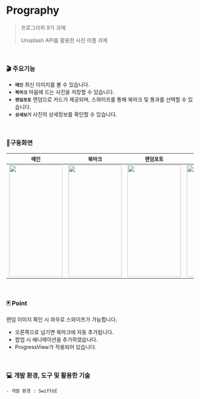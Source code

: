 # Prography

> 프로그라피 9기 과제
> 
> Unsplash API를 활용한 사진 어플 과제

<br>

### 🎬 주요기능
- **`메인`** 최신 이미지를 볼 수 있습니다.
- **`북마크`** 마음에 드는 사진을 저장할 수 있습니다.
- **`랜덤포토`** 랜덤으로 카드가 제공되며, 스와이프를 통해 북마크 및 통과를 선택할 수 있습니다.
- **`상세보기`** 사진의 상세정보를 확인할 수 있습니다.

<br>

### 📱구동화면
| **`메인`** | **`북마크`** | **`랜덤포토`** | **`상세보기`** |
| ---- | ---- | ---- | ---- |
| <img src="https://private-user-images.githubusercontent.com/110394722/302251968-937416ed-5ac7-4076-bfa7-0c20b46563a0.PNG?jwt=eyJhbGciOiJIUzI1NiIsInR5cCI6IkpXVCJ9.eyJpc3MiOiJnaXRodWIuY29tIiwiYXVkIjoicmF3LmdpdGh1YnVzZXJjb250ZW50LmNvbSIsImtleSI6ImtleTUiLCJleHAiOjE3MDcxMjgyMDUsIm5iZiI6MTcwNzEyNzkwNSwicGF0aCI6Ii8xMTAzOTQ3MjIvMzAyMjUxOTY4LTkzNzQxNmVkLTVhYzctNDA3Ni1iZmE3LTBjMjBiNDY1NjNhMC5QTkc_WC1BbXotQWxnb3JpdGhtPUFXUzQtSE1BQy1TSEEyNTYmWC1BbXotQ3JlZGVudGlhbD1BS0lBVkNPRFlMU0E1M1BRSzRaQSUyRjIwMjQwMjA1JTJGdXMtZWFzdC0xJTJGczMlMkZhd3M0X3JlcXVlc3QmWC1BbXotRGF0ZT0yMDI0MDIwNVQxMDExNDVaJlgtQW16LUV4cGlyZXM9MzAwJlgtQW16LVNpZ25hdHVyZT1jYmM0Y2E5NjNkNzQ3MTQ0OWEzNWFjMzQ5MDRhYTE1ZTFiYjMyY2FiMDQ2N2YxMzg3Zjc5NmVjZmQ5MjEzMWQxJlgtQW16LVNpZ25lZEhlYWRlcnM9aG9zdCZhY3Rvcl9pZD0wJmtleV9pZD0wJnJlcG9faWQ9MCJ9.FPzOod4vvxB3tJ5YYJ7KfIUQcmLJkKQGoi8Qnzr_3Jg" width="143" height="300"> | <img src="https://private-user-images.githubusercontent.com/110394722/302252220-d3a52b12-1a98-4e9c-91ff-5bfb7dffcebe.PNG?jwt=eyJhbGciOiJIUzI1NiIsInR5cCI6IkpXVCJ9.eyJpc3MiOiJnaXRodWIuY29tIiwiYXVkIjoicmF3LmdpdGh1YnVzZXJjb250ZW50LmNvbSIsImtleSI6ImtleTUiLCJleHAiOjE3MDcxMjgyNDUsIm5iZiI6MTcwNzEyNzk0NSwicGF0aCI6Ii8xMTAzOTQ3MjIvMzAyMjUyMjIwLWQzYTUyYjEyLTFhOTgtNGU5Yy05MWZmLTViZmI3ZGZmY2ViZS5QTkc_WC1BbXotQWxnb3JpdGhtPUFXUzQtSE1BQy1TSEEyNTYmWC1BbXotQ3JlZGVudGlhbD1BS0lBVkNPRFlMU0E1M1BRSzRaQSUyRjIwMjQwMjA1JTJGdXMtZWFzdC0xJTJGczMlMkZhd3M0X3JlcXVlc3QmWC1BbXotRGF0ZT0yMDI0MDIwNVQxMDEyMjVaJlgtQW16LUV4cGlyZXM9MzAwJlgtQW16LVNpZ25hdHVyZT01YTA5NTczYzU2MzExMzA4MDY4NTY2ZWFmYzI4NWRjMzg0ZmExYmI5MzJkYjk4NzAxZjE2OWIwMjFkMjllYWFmJlgtQW16LVNpZ25lZEhlYWRlcnM9aG9zdCZhY3Rvcl9pZD0wJmtleV9pZD0wJnJlcG9faWQ9MCJ9.7SfypM-AdBat6z-k-TGENMkOBGyFVttg5fEdYmHKryQ" width="143" height="300"> | <img src="https://private-user-images.githubusercontent.com/110394722/302252270-e153bdd0-0e5d-44e6-9c7c-c44f52336c27.PNG?jwt=eyJhbGciOiJIUzI1NiIsInR5cCI6IkpXVCJ9.eyJpc3MiOiJnaXRodWIuY29tIiwiYXVkIjoicmF3LmdpdGh1YnVzZXJjb250ZW50LmNvbSIsImtleSI6ImtleTUiLCJleHAiOjE3MDcxMjgyNTQsIm5iZiI6MTcwNzEyNzk1NCwicGF0aCI6Ii8xMTAzOTQ3MjIvMzAyMjUyMjcwLWUxNTNiZGQwLTBlNWQtNDRlNi05YzdjLWM0NGY1MjMzNmMyNy5QTkc_WC1BbXotQWxnb3JpdGhtPUFXUzQtSE1BQy1TSEEyNTYmWC1BbXotQ3JlZGVudGlhbD1BS0lBVkNPRFlMU0E1M1BRSzRaQSUyRjIwMjQwMjA1JTJGdXMtZWFzdC0xJTJGczMlMkZhd3M0X3JlcXVlc3QmWC1BbXotRGF0ZT0yMDI0MDIwNVQxMDEyMzRaJlgtQW16LUV4cGlyZXM9MzAwJlgtQW16LVNpZ25hdHVyZT01YzZkOWVmMWUxMDEwMjBlN2E3NWFhZDc4MzM2OWExNTVhYWQ3ODc3MmJkYzY2YWQ0NGYzYzIyN2FmZmExMTIzJlgtQW16LVNpZ25lZEhlYWRlcnM9aG9zdCZhY3Rvcl9pZD0wJmtleV9pZD0wJnJlcG9faWQ9MCJ9.sN8z-OXkvLFiiYPNavLCY1yP85ZRNWQatSzuSPWRk9Q" width="143" height="300"> | <img src="https://private-user-images.githubusercontent.com/110394722/302252086-94b5c214-cd85-432d-88b4-ee6e1f3605be.PNG?jwt=eyJhbGciOiJIUzI1NiIsInR5cCI6IkpXVCJ9.eyJpc3MiOiJnaXRodWIuY29tIiwiYXVkIjoicmF3LmdpdGh1YnVzZXJjb250ZW50LmNvbSIsImtleSI6ImtleTUiLCJleHAiOjE3MDcxMjgyMjcsIm5iZiI6MTcwNzEyNzkyNywicGF0aCI6Ii8xMTAzOTQ3MjIvMzAyMjUyMDg2LTk0YjVjMjE0LWNkODUtNDMyZC04OGI0LWVlNmUxZjM2MDViZS5QTkc_WC1BbXotQWxnb3JpdGhtPUFXUzQtSE1BQy1TSEEyNTYmWC1BbXotQ3JlZGVudGlhbD1BS0lBVkNPRFlMU0E1M1BRSzRaQSUyRjIwMjQwMjA1JTJGdXMtZWFzdC0xJTJGczMlMkZhd3M0X3JlcXVlc3QmWC1BbXotRGF0ZT0yMDI0MDIwNVQxMDEyMDdaJlgtQW16LUV4cGlyZXM9MzAwJlgtQW16LVNpZ25hdHVyZT01MmI4ZGViYjhjODUxN2QzNGFjZjFhOWExZDQ1YmM5Y2RlZDU3OTE1OGRkN2JkZmZkY2JiMDlhY2MwMTYwYjcxJlgtQW16LVNpZ25lZEhlYWRlcnM9aG9zdCZhY3Rvcl9pZD0wJmtleV9pZD0wJnJlcG9faWQ9MCJ9.ZlpIvdSIwjNj69grBg6yKx4p45XMxj6wzeRLva2Jbog" width="143" height="300"> |




<br>

### 🃏 Point
 랜덤 이미지 확인 시 좌우로 스와이프가 가능합니다.
- 오른쪽으로 넘기면 북마크에 자동 추가됩니다. 
- 팝업 시 애니메이션을 추가하였습니다.
- ProgressView가 적용되어 있습니다.


<br>


### 💻 개발 환경, 도구 및 활용한 기술
```
- 개발 환경 : SwiftUI
```
